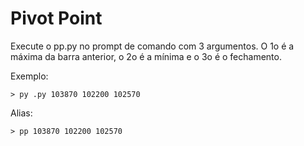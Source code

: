 # Pivot Point

Execute o pp.py no prompt de comando com 3 argumentos. O 1o é a máxima da barra anterior, o 2o é a mínima e o 3o é o fechamento.

Exemplo:
```
> py .py 103870 102200 102570
```

Alias:
```
> pp 103870 102200 102570
```
